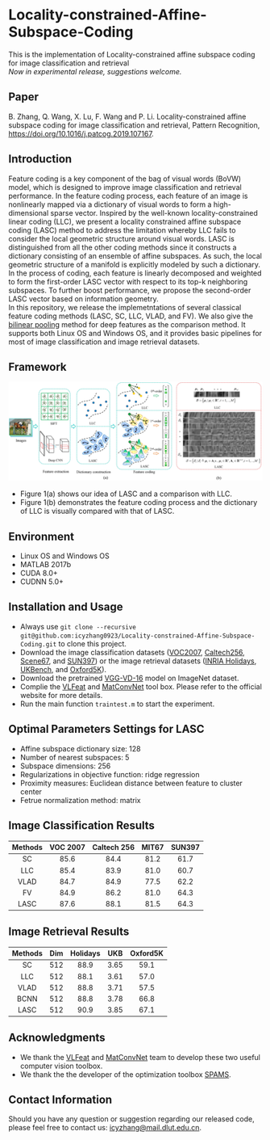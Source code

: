 # Locality-constrained-Affine-Subspace-Coding
This is the implementation of Locality-constrained affine subspace coding for image classification and retrieval  
_Now in experimental release, suggestions welcome._  
## Paper    
B. Zhang, Q. Wang, X. Lu, F. Wang and P. Li. Locality-constrained affine subspace coding for image classification and retrieval, Pattern Recognition, https://doi.org/10.1016/j.patcog.2019.107167.    
## Introduction    
Feature coding is a key component of the bag of visual words (BoVW) model, which is designed to improve image classification and retrieval performance. In the feature coding process, each feature of an image is nonlinearly mapped via a dictionary of visual words to form a high-dimensional sparse vector. Inspired by the well-known locality-constrained linear coding (LLC), we present a locality constrained affine subspace coding (LASC) method to address the limitation whereby LLC fails to consider the local geometric structure around visual words. LASC is distinguished from all the other coding methods since it constructs a dictionary consisting of an ensemble of affine subspaces. As such, the local geometric structure of a manifold is explicitly modeled by such a dictionary. In the process of coding, each feature is linearly decomposed and weighted to form the first-order LASC vector with respect to its top-k neighboring subspaces. To further boost performance, we propose the second-order LASC vector based on information geometry.       
In this repository, we release the implemetntations of several classical feature coding methods (LASC, SC, LLC, VLAD, and FV). We also give the [bilinear pooling](http://vis-www.cs.umass.edu/bcnn/) method for deep features as the comparison method. It supports both Linux OS and Windows OS, and it provides basic pipelines for most of image classification and image retrieval datasets.    
## Framework  
![](https://github.com/icyzhang0923/Locality-constrained-Affine-Subspace-Coding/blob/master/LASC%20_framework.jpg)  
* Figure 1(a) shows our idea of LASC and a comparison with LLC.  
* Figure 1(b) demonstrates the feature coding process and the dictionary of LLC is visually compared with that of LASC.  
## Environment     
* Linux OS and Windows OS    
* MATLAB 2017b      
* CUDA 8.0+    
* CUDNN 5.0+    
## Installation and Usage  
* Always use `git clone --recursive git@github.com:icyzhang0923/Locality-constrained-Affine-Subspace-Coding.git` to clone this project.  
* Download the image classification datasets ([VOC2007](https://pjreddie.com/projects/pascal-voc-dataset-mirror/), [Caltech256](http://www.vision.caltech.edu/Image_Datasets/Caltech256/), [Scene67](http://web.mit.edu/torralba/www/indoor.html), and [SUN397](https://vision.princeton.edu/projects/2010/SUN/)) or the image retrieval datasets ([INRIA Holidays](http://lear.inrialpes.fr/~jegou/data.php), [UKBench](http://www.vis.uky.edu/~stewe/ukbench/), and [Oxford5K](http://www.robots.ox.ac.uk/~vgg/data/oxbuildings/)).    
* Download the pretrained [VGG-VD-16](http://www.vlfeat.org/matconvnet/pretrained/) model on ImageNet dataset.
* Complie the [VLFeat](http://www.vlfeat.org/) and [MatConvNet](http://www.vlfeat.org/matconvnet/) tool box. Please refer to the official website for more details.  
* Run the main function `traintest.m` to start the experiment.  
## Optimal Parameters Settings for LASC  
* Affine subspace dictionary size: 128  
* Number of nearest subspaces: 5  
* Subspace dimensions: 256  
* Regularizations in objective function: ridge regression  
* Proximity measures: Euclidean distance between feature to cluster center  
* Fetrue normalization method: matrix  
## Image Classification Results   
  
Methods | VOC 2007 | Caltech 256 | MIT67 | SUN397  
:----:    | :----:     |:----:         |:----:   | :-----:  
SC  | 85.6 | 84.4 | 81.2 | 61.7
LLC  | 85.4 | 83.9 | 81.0 | 60.7
VLAD  | 84.7 | 84.9 | 77.5 | 62.2
FV  | 84.9 | 86.2 | 81.0 | 64.3
LASC | 87.6 | 88.1 | 81.5 | 64.3

## Image Retrieval Results  
  
Methods | Dim | Holidays | UKB | Oxford5K  
:----:    | :----:     |:----:         |:----:   | :-----:  
SC  | 512 | 88.9 |3.65  |59.1 
LLC  | 512 | 88.1 | 3.61 | 57.0
VLAD  | 512 | 88.8 | 3.71 | 57.5
BCNN  | 512 | 88.8 | 3.78 | 66.8
LASC | 512 | 90.9 | 3.85 | 67.1  

## Acknowledgments    
* We thank the [VLFeat](http://www.vlfeat.org/) and [MatConvNet](http://www.vlfeat.org/matconvnet/) team to develop these two useful computer vision toolbox.    
* We thank the the developer of the optimization toolbox [SPAMS](http://spams-devel.gforge.inria.fr/).     
## Contact Information      
Should you have any question or suggestion regarding our released code, please feel free to contact us: icyzhang@mail.dlut.edu.cn.  







